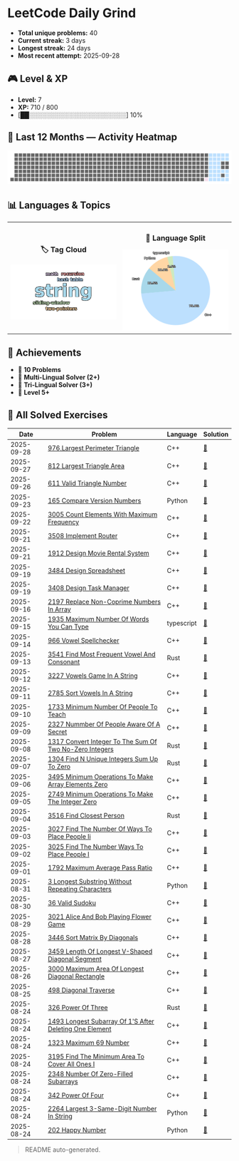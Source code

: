 # LeetCode Daily Grind

- **Total unique problems:** 40
- **Current streak:** 3 days
- **Longest streak:** 24 days
- **Most recent attempt:** 2025-09-28

## 🎮 Level & XP
- **Level:** 7  
- **XP:** 710 / 800  
- [██░░░░░░░░░░░░░░░░░░░░░░] 10%


## 📆 Last 12 Months — Activity Heatmap
![Activity Heatmap](assets/heatmap.png)

## 📊 Languages & Topics

<table>
<tr>
<td width="50%" align="center">

### 🏷️ Tag Cloud
<img src="assets/tags_cloud.png" width="100%">

</td>
<td width="50%" align="center">

### 🧩 Language Split
<img src="assets/lang_pie.png" width="100%">

</td>
</tr>
</table>

## 🏅 Achievements
- 🥉 **10 Problems**
- 🧠 **Multi-Lingual Solver (2+)**
- 🧩 **Tri-Lingual Solver (3+)**
- 🚀 **Level 5+**


## 📜 All Solved Exercises
| Date | Problem | Language | Solution |
|------|---------|----------|----------|
| 2025-09-28 | [976,Largest Perimeter Triangle](https://leetcode.com/problems/largest-perimeter-triangle/description) | C++ | [📄](cpp/976,largest_perimeter_triangle.cpp) |
| 2025-09-27 | [812 Largest Triangle Area](https://leetcode.com/problems/largest-triangle-area/description) | C++ | [📄](cpp/812.largest_triangle_area.cpp) |
| 2025-09-26 | [611 Valid Triangle Number](https://leetcode.com/problems/valid-triangle-number/description) | C++ | [📄](cpp/611.valid_triangle_number.cpp) |
| 2025-09-23 | [165 Compare Version Numbers](https://leetcode.com/problems/compare-version-numbers/description) | Python | [📄](py/165.compare_version_numbers.py) |
| 2025-09-22 | [3005 Count Elements With Maximum Frequency](https://leetcode.com/problems/count-elements-with-maximum-frequency/description) | C++ | [📄](cpp/3005.count_elements_with_maximum_frequency.cpp) |
| 2025-09-21 | [3508 Implement Router](https://leetcode.com/problems/implement-router/description) | C++ | [📄](cpp/3508.implement_router.cpp) |
| 2025-09-21 | [1912 Design Movie Rental System](https://leetcode.com/problems/implement-router/description) | C++ | [📄](cpp/1912.design_movie_rental_system.cpp) |
| 2025-09-19 | [3484 Design Spreadsheet](https://leetcode.com/problems/design-spreadsheet/description) | C++ | [📄](cpp/3484.design_spreadsheet.cpp) |
| 2025-09-19 | [3408 Design Task Manager](https://leetcode.com/problems/design-task-manager/description) | C++ | [📄](cpp/3408.design_task_manager.cpp) |
| 2025-09-16 | [2197 Replace Non-Coprime Numbers In Array](https://leetcode.com/problems/replace-non-coprime-numbers-in-array/description) | C++ | [📄](cpp/2197.replace_non-coprime_numbers_in_array.cpp) |
| 2025-09-15 | [1935 Maximum Number Of Words You Can Type](https://leetcode.com/problems/maximum-number-of-words-you-can-type/description) | typescript | [📄](typescript/1935.maximum_number_of_words_you_can_type.ts) |
| 2025-09-14 | [966 Vowel Spellchecker](https://leetcode.com/problems/vowel-spellchecker/description/) | C++ | [📄](cpp/966.vowel_spellchecker.cpp) |
| 2025-09-13 | [3541 Find Most Frequent Vowel And Consonant](https://leetcode.com/problems/find-most-frequent-vowel-and-consonant/description) | Rust | [📄](rust/3541.find_most_frequent_vowel_and_consonant.rs) |
| 2025-09-12 | [3227 Vowels Game In A String](https://leetcode.com/problems/vowels-game-in-a-string/description) | C++ | [📄](cpp/3227.vowels_game_in_a_string.cpp) |
| 2025-09-11 | [2785 Sort Vowels In A String](https://leetcode.com/problems/sort-vowels-in-a-string/description) | C++ | [📄](cpp/2785.sort_vowels_in_a_string.cpp) |
| 2025-09-10 | [1733 Minimum Number Of People To Teach](https://leetcode.com/problems/minimum-number-of-people-to-teach/description) | C++ | [📄](cpp/1733.minimum_number_of_people_to_teach.cpp) |
| 2025-09-09 | [2327 Nummber Of People Aware Of A Secret](https://leetcode.com/problems/number-of-people-aware-of-a-secret/description/) | C++ | [📄](cpp/2327.nummber_of_people_aware_of_a_secret.cpp) |
| 2025-09-08 | [1317 Convert Integer To The Sum Of Two No-Zero Integers](https://leetcode.com/problems/convert-integer-to-the-sum-of-two-no-zero-integers/description/) | Rust | [📄](rust/1317.convert_integer_to_the_sum_of_two_no-zero_integers.rs) |
| 2025-09-07 | [1304 Find N Unique Integers Sum Up To Zero](https://leetcode.com/problems/find-n-unique-integers-sum-up-to-zero/description) | Rust | [📄](rust/1304.find_n_unique_integers_sum_up_to_zero.rs) |
| 2025-09-06 | [3495 Minimum Operations To Make Array Elements Zero](https://leetcode.com/problems/minimum-operations-to-make-array-elements-zero/description) | C++ | [📄](cpp/3495.minimum_operations_to_make_array_elements_zero.cpp) |
| 2025-09-05 | [2749 Minimum Operations To Make The Integer Zero](https://leetcode.com/problems/minimum-operations-to-make-the-integer-zero/description/) | C++ | [📄](cpp/2749.minimum_operations_to_make_the_integer_zero.cpp) |
| 2025-09-04 | [3516 Find Closest Person](https://leetcode.com/problems/find-closest-person/description/) | Rust | [📄](rust/3516.find_closest_person.rs) |
| 2025-09-03 | [3027 Find The Number Of Ways To Place People Ii](https://leetcode.com/problems/find-the-number-of-ways-to-place-people-ii/description) | C++ | [📄](cpp/3027.find_the_number_of_ways_to_place_people_ii.cpp) |
| 2025-09-02 | [3025 Find The Number Ways To Place People I](https://leetcode.com/problems/find-the-number-of-ways-to-place-people-i/description) | C++ | [📄](cpp/3025.find_the_number_ways_to_place_people_i.cpp) |
| 2025-09-01 | [1792 Maximum Average Pass Ratio](https://leetcode.com/problems/maximum-average-pass-ratio/description) | C++ | [📄](cpp/1792.maximum_average_pass_ratio.cpp) |
| 2025-08-31 | [3 Longest Substring Without Repeating Characters](https://leetcode.com/problems/longest-substring-without-repeating-characters/description) | Python | [📄](py/3.longest_substring_without_repeating_characters.py) |
| 2025-08-30 | [36 Valid Sudoku](https://leetcode.com/problems/valid-sudoku/description/) | C++ | [📄](cpp/36.valid_sudoku.cpp) |
| 2025-08-29 | [3021 Alice And Bob Playing Flower Game](https://leetcode.com/problems/alice-and-bob-playing-flower-game/description/) | C++ | [📄](cpp/3021.alice_and_bob_playing_flower_game.cpp) |
| 2025-08-28 | [3446 Sort Matrix By Diagonals](https://leetcode.com/problems/sort-matrix-by-diagonals/description) | C++ | [📄](cpp/3446.sort_matrix_by_diagonals.cpp) |
| 2025-08-27 | [3459 Length Of Longest V-Shaped Diagonal Segment](https://leetcode.com/problems/length-of-longest-v-shaped-diagonal-segment/) | C++ | [📄](cpp/3459.length_of_longest_v-shaped_diagonal_segment.cpp) |
| 2025-08-26 | [3000 Maximum Area Of Longest Diagonal Rectangle](https://leetcode.com/problems/maximum-area-of-longest-diagonal-rectangle/description) | C++ | [📄](cpp/3000.maximum_area_of_longest_diagonal_rectangle.cpp) |
| 2025-08-25 | [498 Diagonal Traverse](https://leetcode.com/problems/diagonal-traverse/description) | C++ | [📄](cpp/498.diagonal_traverse.cpp) |
| 2025-08-24 | [326 Power Of Three](https://leetcode.com/problems/power-of-three/description/) | Rust | [📄](rust/326.power_of_three.rs) |
| 2025-08-24 | [1493 Longest Subarray Of 1'S After Deleting One Element](https://leetcode.com/problems/longest-subarray-of-1s-after-deleting-one-element/description) | C++ | [📄](cpp/1493.longest_subarray_of_1's_after_deleting_one_element.cpp) |
| 2025-08-24 | [1323 Maximum 69 Number](https://leetcode.com/problems/maximum-69-number/description) | C++ | [📄](cpp/1323.maximum_69_number.cpp) |
| 2025-08-24 | [3195 Find The Minimum Area To Cover All Ones I](https://leetcode.com/problems/find-the-minimum-area-to-cover-all-ones-I/description) | C++ | [📄](cpp/3195.find_the_minimum_area_to_cover_all_ones_I.cpp) |
| 2025-08-24 | [2348 Number Of Zero-Filled Subarrays](https://leetcode.com/problems/number-of-zero-filled-subarrays/description) | C++ | [📄](cpp/2348.number_of_zero-filled_subarrays.cpp) |
| 2025-08-24 | [342 Power Of Four](https://leetcode.com/problems/power-of-four/description) | C++ | [📄](cpp/342.power_of_four.cpp) |
| 2025-08-24 | [2264 Largest 3-Same-Digit Number In String](https://leetcode.com/problems/largest-3-same-digit-number-in-string/description/) | Python | [📄](py/2264.largest_3-same-digit_number_in_string.py) |
| 2025-08-24 | [202 Happy Number](https://leetcode.com/problems/happy-number/description/) | Python | [📄](py/202.happy_number.py) |



> README auto-generated.
